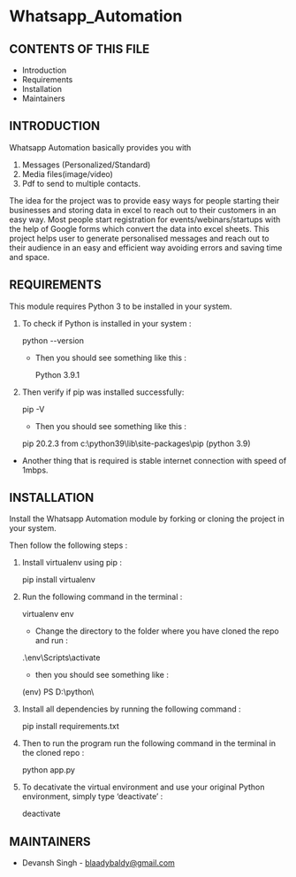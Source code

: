 # Whatsapp_Automation

CONTENTS OF THIS FILE
---------------------

 * Introduction
 * Requirements
 * Installation
 * Maintainers


INTRODUCTION
------------

Whatsapp Automation basically provides you with 
  1. Messages (Personalized/Standard)
  2. Media files(image/video)
  3. Pdf
to send to multiple contacts.

The idea for the project was to provide easy ways for people starting their businesses
and storing data in excel to reach out to their customers in an easy way.
Most people start registration for events/webinars/startups with the help of Google 
forms which convert the data into excel sheets.
This project helps user to generate personalised messages and reach out to their
audience in an easy and efficient way avoiding errors and saving time and space.

REQUIREMENTS
------------

This module requires Python 3 to be installed in your system.

1. To check if Python is installed in your system :

    python --version

    * Then you should see something like this :

      Python 3.9.1

2. Then verify if pip was installed successfully:

      pip -V

    * Then you should see something like this :

    pip 20.2.3 from c:\python39\lib\site-packages\pip (python 3.9)

* Another thing that is required is stable internet connection with speed of 1mbps.


INSTALLATION
------------

Install the Whatsapp Automation module by forking or cloning the project in your 
system.

Then follow the following steps :


1. Install virtualenv using pip : 

    pip install virtualenv

2. Run the following command in the terminal :

    virtualenv env

    * Change the directory to the folder where you have cloned the repo and run :

    .\env\Scripts\activate

    * then you should see something like :

    (env) PS D:\python\


3. Install all dependencies by running the following command :

    pip install requirements.txt

4. Then to run the program run the following command in the terminal in the cloned repo :

    python app.py

5. To decativate the virtual environment and use your original Python environment, simply type ‘deactivate’ :

    deactivate


MAINTAINERS
-----------

 * Devansh Singh - blaadybaldy@gmail.com

 


